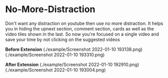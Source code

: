 # No-More-Distraction

Don't want any distraction on youtube then use no more distraction. It helps you in hiding the upnext section, comment section, cards as well as the video tiles shown in the last. So now you're focused on a single video and save your time by not clicking on the suggested videos

**Before Extension**
(./example/Screenshot 2022-01-10 193138.png)
(./example/Screenshot 2022-01-10 193310.png)

**After Extension**
(./example/Screenshot 2022-01-10 192910.png)
(./example/Screenshot 2022-01-10 193004.png)